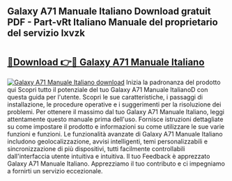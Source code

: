 ## Galaxy A71 Manuale Italiano Download gratuit PDF - Part-vRt Italiano Manuale del proprietario del servizio lxvzk

# <h2><a href="http://dfecp4.blite.top/?on=Galaxy+A71+Manuale+Italiano">🔗Download 👉🔴 Galaxy A71 Manuale Italiano</a></h2>

[![Galaxy A71 Manuale Italiano download](https://i.imgur.com/lujVjoI.png)](http://dfecp4.blite.top/?on=Galaxy+A71+Manuale+Italiano)
Inizia la padronanza del prodotto qui Scopri tutto il potenziale del tuo Galaxy A71 Manuale ItalianoD con questa guida per l'utente. Scopri le sue caratteristiche, i passaggi di installazione, le procedure operative e i suggerimenti per la risoluzione dei problemi. Per ottenere il massimo dal tuo Galaxy A71 Manuale Italiano, leggi attentamente questo manuale prima dell'uso. Fornisce istruzioni dettagliate su come impostare il prodotto e informazioni su come utilizzare le sue varie funzioni e funzioni. Le funzionalità avanzate di Galaxy A71 Manuale Italiano includono geolocalizzazione, avvisi intelligenti, temi personalizzabili e sincronizzazione di più dispositivi, tutti facilmente controllabili dall'interfaccia utente intuitiva e intuitiva. Il tuo Feedback è apprezzato Galaxy A71 Manuale Italiano. Apprezziamo il tuo contributo e ci impegniamo a fornirti un servizio eccezionale.
